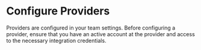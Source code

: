 # Configure Providers
Providers are configured in your team settings. Before configuring a provider, ensure that you have an active account at the provider and access to the necessary integration credentials.
